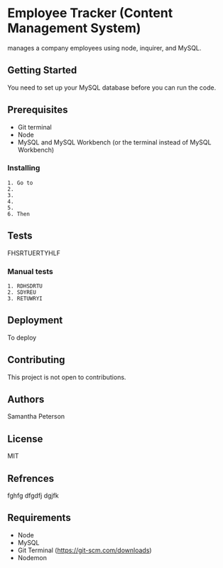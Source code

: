 # Employee Tracker (Content Management System)
manages a company employees using node, inquirer, and MySQL.


## Getting Started
You need to set up your MySQL database before you can run the code. 


## Prerequisites
  * Git terminal
  * Node
  * MySQL and MySQL Workbench (or the terminal instead of MySQL Workbench)

### Installing
    1. Go to 
    2. 
    3. 
    4. 
    5. 
    6. Then


## Tests

FHSRTUERTYHLF

### Manual tests
    1. RDHSDRTU
    2. SDYREU
    3. RETUWRYI

## Deployment
To deploy 


## Contributing
This project is not open to contributions.


## Authors
Samantha Peterson

## License
MIT

## Refrences
fghfg
dfgdfj
dgjfk

## Requirements
* Node
* MySQL
* Git Terminal (https://git-scm.com/downloads)
* Nodemon
